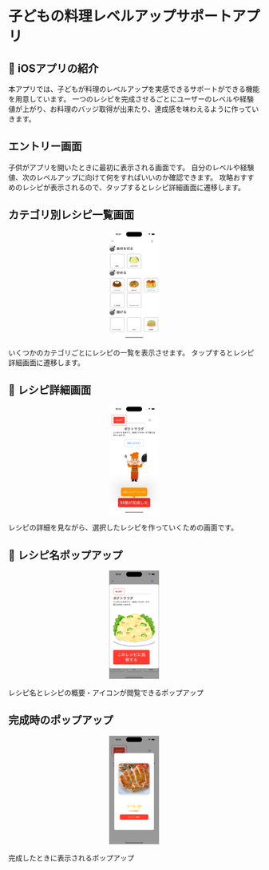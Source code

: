 # 子どもの料理レベルアップサポートアプリ

## 📱 iOSアプリの紹介

本アプリでは、子どもが料理のレベルアップを実感できるサポートができる機能を用意しています。
一つのレシピを完成させるごとにユーザーのレベルや経験値が上がり、お料理のバッジ取得が出来たり、達成感を味わえるように作っていきます。

##  エントリー画面
子供がアプリを開いたときに最初に表示される画面です。
自分のレベルや経験値、次のレベルアップに向けて何をすればいいのか確認できます。
攻略おすすめのレシピが表示されるので、タップするとレシピ詳細画面に遷移します。

## カテゴリ別レシピ一覧画面
<p align="center">
  <img src="Images/image1.png" alt="キャプチャ1" width="100">
</p>
いくつかのカテゴリごとにレシピの一覧を表示させます。
タップするとレシピ詳細画面に遷移します。

## 🏫 レシピ詳細画面
<p align="center">
  <img src="Images/image3.png" alt="キャプチャ3" width="100">
</p>
レシピの詳細を見ながら、選択したレシピを作っていくための画面です。

## 🏫 レシピ名ポップアップ
<p align="center">
  <img src="Images/image2.png" alt="キャプチャ2" width="100">
</p>
レシピ名とレシピの概要・アイコンが閲覧できるポップアップ

##  完成時のポップアップ
<p align="center">
  <img src="Images/image4.png" alt="キャプチャ2" width="100">
</p>
完成したときに表示されるポップアップ


